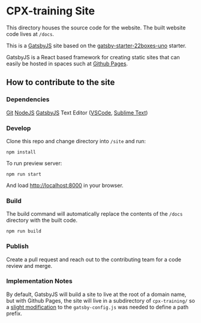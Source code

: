 # CPX-training Site

This directory houses the source code for the website. The built website code lives at `/docs`.

This is a [GatsbyJS](https://www.gatsbyjs.org) site based on the [gatsby-starter-22boxes-uno](https://www.gatsbyjs.org/starters/iamtherealgd/gatsby-starter-22boxes-uno/) starter.

GatsbyJS is a React based framework for creating static sites that can easily be hosted in spaces such at [Github Pages](https://pages.github.com).

## How to contribute to the site

### Dependencies

[Git](https://git-scm.com)
[NodeJS](https://nodejs.org/en/)
[GatsbyJS](https://www.gatsbyjs.org/docs/quick-start)
Text Editor ([VSCode](https://code.visualstudio.com), [Sublime Text](https://www.sublimetext.com))

### Develop

Clone this repo and change directory into `/site` and run:
```
npm install
```

To run preview server:
```
npm run start
```

And load [http://localhost:8000](http://localhost:8000) in your browser.

### Build

The build command will automatically replace the contents of the `/docs` directory with the built code.
```
npm run build
```

###  Publish

Create a pull request and reach out to the contributing team for a code review and merge.

### Implementation Notes

By default, GatsbyJS will build a site to live at the root of a domain name, but with Github Pages, the site will live in a subdirectory of `cpx-training/` so a [slight modification](https://www.gatsbyjs.org/docs/path-prefix/) to the `gatsby-config.js` was needed to define a path prefix.